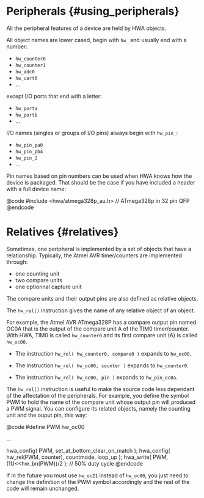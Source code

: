 
Peripherals {#using_peripherals}
===========

All the peripheral features of a device are held by HWA objects.

All object names are lower cased, begin with `hw_` and usually end with a
number:

 * `hw_counter0`
 * `hw_counter1`
 * `hw_adc0`
 * `hw_uart0`
 * ...

except I/O ports that end with a letter:

 * `hw_porta`
 * `hw_portb`
 * ...

I/O names (singles or groups of I/O pins) always begin with `hw_pin_`:

 * `hw_pin_pa0`
 * `hw_pin_pb4`
 * `hw_pin_2`
 * ...

Pin names based on pin numbers can be used when HWA knows how the device is
packaged. That should be the case if you have included a header with a full
device name:

@code
#include <hwa/atmega328p_au.h>  // ATmega328p in 32 pin QFP
@endcode


Relatives {#relatives}
=========

Sometimes, one peripheral is implemented by a set of objects that have a
relationship. Typically, the Atmel AVR timer/counters are implemented through:

 * one counting unit
 * two compare units
 * one optionnal capture unit

The compare units and their output pins are also defined as relative objects.

The `hw_rel()` instruction gives the name of any relative object of an
object.

For example, the Atmel AVR ATmega328P has a compare output pin named OC0A that
is the output of the compare unit A of the TIM0 timer/counter. With HWA, TIM0 is
called `hw_counter0` and its first compare unit (A) is called `hw_oc00`.

 * The instruction `hw_rel( hw_counter0, compare0 )` expands to `hw_oc00`.

 * The instruction `hw_rel( hw_oc00, counter )` expands to `hw_counter0`.

 * The instruction `hw_rel( hw_oc00, pin )` expands to `hw_pin_oc0a`.

The `hw_rel()` instruction is useful to make the source code less dependant of
the affectation of the peripherals. For example, you define the symbol PWM to
hold the name of the compare unit whose output pin will produced a PWM
signal. You can configure its related objects, namely the counting unit and the
ouput pin, this way:

@code
#define PWM	hw_oc00

...

hwa_config( PWM, set_at_bottom_clear_on_match );
hwa_config( hw_rel(PWM, counter), countmode, loop_up );
hwa_write( PWM, (1U<<hw_bn(PWM))/2 ); // 50% duty cycle
@endcode

If in the future you must use `hw_oc21` instead of `hw_oc00`, you just need to
change the definition of the PWM symbol accordingly and the rest of the code
will remain unchanged.

<br>
